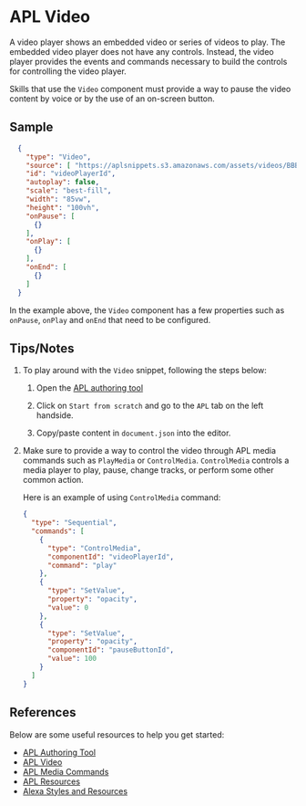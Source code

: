 # APL Video
A video player shows an embedded video or series of videos to play. The embedded video player does not have any controls. Instead, the video player provides the events and commands necessary to build the controls for controlling the video player.

Skills that use the `Video` component must provide a way to pause the video content by voice or by the use of an on-screen button.

## Sample

```JSON
  {
    "type": "Video",
    "source": [ "https://aplsnippets.s3.amazonaws.com/assets/videos/BBBShort.mp4" ],
    "id": "videoPlayerId",
    "autoplay": false,
    "scale": "best-fill",
    "width": "85vw",
    "height": "100vh",
    "onPause": [
      {}
    ],
    "onPlay": [
      {}
    ],
    "onEnd": [
      {}
    ]
  }
```

In the example above, the `Video` component has a few properties such as `onPause`, `onPlay` and `onEnd` that need to be configured.

## Tips/Notes

1. To play around with the `Video` snippet, following the steps below:

    1. Open the [APL authoring tool](https://developer.amazon.com/alexa/console/ask/displays)

    1. Click on `Start from scratch` and go to the `APL` tab on the left handside.

    1. Copy/paste content in `document.json` into the editor.

1. Make sure to provide a way to control the video through APL media commands such as `PlayMedia` or `ControlMedia`. `ControlMedia` controls a media player to play, pause, change tracks, or perform some other common action.

    Here is an example of using `ControlMedia` command:

    ```JSON
    {
      "type": "Sequential",
      "commands": [
        {
          "type": "ControlMedia",
          "componentId": "videoPlayerId",
          "command": "play"
        },
        {
          "type": "SetValue",
          "property": "opacity",
          "value": 0
        },
        {
          "type": "SetValue",
          "property": "opacity",
          "componentId": "pauseButtonId",
          "value": 100
        }
      ]
    }
    ```

## References
Below are some useful resources to help you get started:

- [APL Authoring Tool](https://developer.amazon.com/en-US/docs/alexa/alexa-presentation-language/apl-authoring-tool.html)
- [APL Video](https://developer.amazon.com/en-US/docs/alexa/alexa-presentation-language/apl-video.html)
- [APL Media Commands](https://developer.amazon.com/en-US/docs/alexa/alexa-presentation-language/apl-commands-media.html)
- [APL Resources](https://developer.amazon.com/en-US/docs/alexa/alexa-presentation-language/apl-resources.html)
- [Alexa Styles and Resources](https://developer.amazon.com/en-US/docs/alexa/alexa-presentation-language/apl-alexa-styles-package.html)